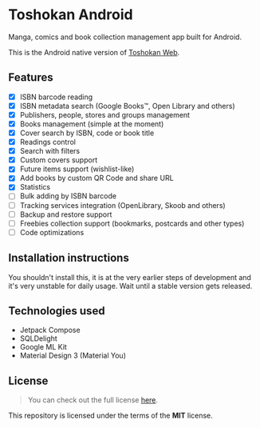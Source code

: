 # Toshokan Android

Manga, comics and book collection management app built for Android.

This is the Android native version of [Toshokan Web](https://github.com/alessandrojean/toshokan/).

## Features

- [x] ISBN barcode reading
- [x] ISBN metadata search (Google Books™, Open Library and others)
- [x] Publishers, people, stores and groups management
- [x] Books management (simple at the moment)
- [x] Cover search by ISBN, code or book title
- [x] Readings control
- [x] Search with filters
- [x] Custom covers support
- [x] Future items support (wishlist-like)
- [x] Add books by custom QR Code and share URL
- [x] Statistics
- [ ] Bulk adding by ISBN barcode
- [ ] Tracking services integration (OpenLibrary, Skoob and others)
- [ ] Backup and restore support
- [ ] Freebies collection support (bookmarks, postcards and other types)
- [ ] Code optimizations

## Installation instructions

You shouldn't install this, it is at the very earlier steps of development
and it's very unstable for daily usage. Wait until a stable version 
gets released.

## Technologies used

- Jetpack Compose
- SQLDelight
- Google ML Kit
- Material Design 3 (Material You)

## License

> You can check out the full license [here](LICENSE).

This repository is licensed under the terms of the **MIT** license.
